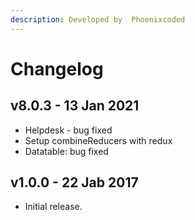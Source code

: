 ```yaml
---
description: Developed by  Phoenixcoded
---
```


# Changelog

## v8.0.3 - 13 Jan 2021

* Helpdesk - bug fixed
* Setup combineReducers with redux
* Datatable: bug fixed

## v1.0.0 - 22 Jab 2017

* Initial release.




